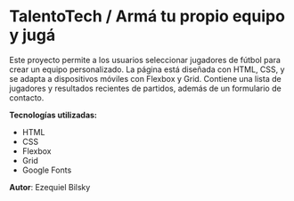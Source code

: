 # TalentoTech / Armá tu propio equipo y jugá

Este proyecto permite a los usuarios seleccionar jugadores de fútbol para crear un equipo personalizado. La página está diseñada con HTML, CSS, y se adapta a dispositivos móviles con Flexbox y Grid. Contiene una lista de jugadores y resultados recientes de partidos, además de un formulario de contacto.

**Tecnologías utilizadas:**
- HTML
- CSS
- Flexbox
- Grid
- Google Fonts

**Autor**: Ezequiel Bilsky
